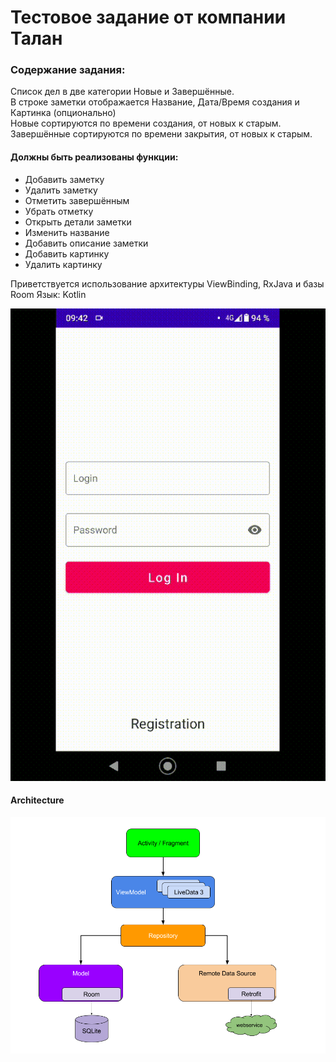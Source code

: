 # Тестовое задание от компании Талан

### Содержание задания:

Список дел в две категории Новые и Завершённые.<br>
В строке заметки отображается Название, Дата/Время создания и Картинка (опционально)<br>
Новые сортируются по времени создания, от новых к старым.<br>
Завершённые сортируются по времени закрытия, от новых к старым.<br>

#### Должны быть реализованы функции:

- Добавить заметку
- Удалить заметку
- Отметить завершённым
- Убрать отметку
- Открыть детали заметки
- Изменить название
- Добавить описание заметки
- Добавить картинку
- Удалить картинку

Приветствуется использование архитектуры ViewBinding, RxJava и базы Room
Язык: Kotlin

<img src="app/src/main/res/drawable/promo.gif" width="700" >

<h4>Architecture</h4>
<img src="app/src/main/res/drawable/arc.png" width="700" >

